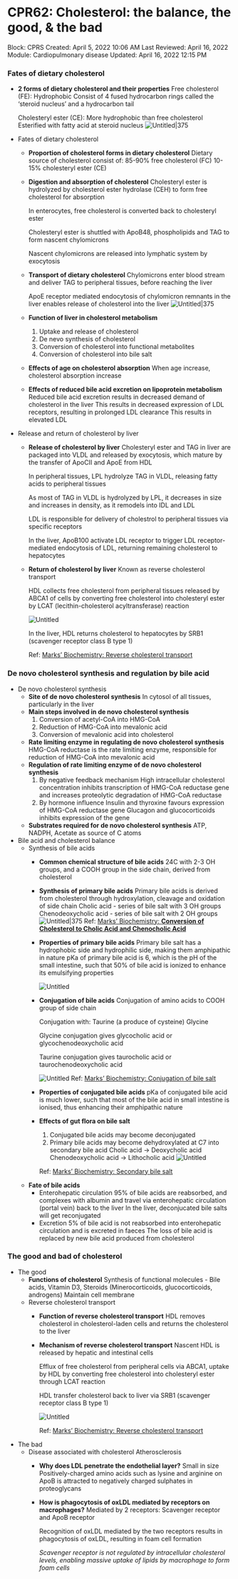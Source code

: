 # CPR62: Cholesterol: the balance, the good, & the bad

Block: CPRS
Created: April 5, 2022 10:06 AM
Last Reviewed: April 16, 2022
Module: Cardiopulmonary disease
Updated: April 16, 2022 12:15 PM

### Fates of dietary cholesterol
- **2 forms of dietary cholesterol and their properties**
    Free cholesterol (FE):
    Hydrophobic
    Consist of 4 fused hydrocarbon rings called the ‘steroid nucleus’ and a hydrocarbon tail
    
    Cholesteryl ester (CE):
    More hydrophobic than free cholesterol
    Esterified with fatty acid at steroid nucleus
    ![Untitled|375](CPR62%20Cholesterol%20the%20balance,%20the%20good,%20&%20the%20bad%20a871caacc17540caadfacef87b1903e3/Untitled.png)
- Fates of dietary cholesterol
    - **Proportion of cholesterol forms in dietary cholesterol**
        Dietary source of cholesterol consist of:
        85-90% free cholesterol (FC)
        10-15% cholesteryl ester (CE)
    - **Digestion and absorption of cholesterol**
        Cholesteryl ester is hydrolyzed by cholesterol ester hydrolase (CEH) to form free cholesterol for absorption
        
        In enterocytes, free cholesterol is converted back to cholesteryl ester
        
        Cholesteryl ester is shuttled with ApoB48, phospholipids and TAG to form nascent chylomicrons
        
        Nascent chylomicrons are released into lymphatic system by exocytosis
    - **Transport of dietary cholesterol**
        Chylomicrons enter blood stream and deliver TAG to peripheral tissues, before reaching the liver
        
        ApoE receptor mediated endocytosis of chylomicron remnants in the liver enables release of cholesterol into the liver
        ![Untitled|375](CPR62%20Cholesterol%20the%20balance,%20the%20good,%20&%20the%20bad%20a871caacc17540caadfacef87b1903e3/Untitled%201.png)
    - **Function of liver in cholesterol metabolism**
        1. Uptake and release of cholesterol
        2. De nevo synthesis of cholesterol
        3. Conversion of cholesterol into functional metabolites
        4. Conversion of cholesterol into bile salt
    - **Effects of age on cholesterol absorption**
        When age increase, cholesterol absorption increase
    - **Effects of reduced bile acid excretion on lipoprotein metabolism**
        Reduced bile acid excretion results in decreased demand of cholesterol in the liver
        This results in decreased expression of LDL receptors, resulting in prolonged LDL clearance
        This results in elevated LDL
- Release and return of cholesterol by liver
    - **Release of cholesterol by liver**
        Cholesteryl ester and TAG in liver are packaged into VLDL and released by exocytosis, which mature by the transfer of ApoCII and ApoE from HDL
        
        In peripheral tissues, LPL hydrolyze TAG in VLDL, releasing fatty acids to peripheral tissues
        
        As most of TAG in VLDL is hydrolyzed by LPL, it decreases in size and increases in density, as it remodels into IDL and LDL
        
        LDL is responsible for delivery of cholestrol to peripheral tissues via specific receptors
        
        In the liver, ApoB100 activate LDL receptor to trigger LDL receptor-mediated endocytosis of LDL, returning remaining cholesterol to hepatocytes
    - **Return of cholesterol by liver**
        Known as reverse cholesterol transport
        
        HDL collects free cholesterol from peripheral tissues released by ABCA1 of cells by converting free cholesterol into cholesteryl ester by LCAT (lecithin-cholesterol acyltransferase) reaction
        
        ![Untitled](CPR62%20Cholesterol%20the%20balance,%20the%20good,%20&%20the%20bad%20a871caacc17540caadfacef87b1903e3/Untitled%202.png)
        
        In the liver, HDL returns cholesterol to hepatocytes by SRB1 (scavenger receptor class B type 1)
        
        Ref: [Marks’ Biochemistry: Reverse cholesterol transport](https://www.notion.so/Marks-Biochemistry-Reverse-cholesterol-transport-8843ec8875964e13b8becf092526342e) 

### De novo cholesterol synthesis and regulation by bile acid
- De novo cholesterol synthesis
    - **Site of de novo cholesterol synthesis**
        In cytosol of all tissues, particularly in the liver
    - **Main steps involved in de novo cholesterol synthesis**
        1. Conversion of acetyl-CoA into HMG-CoA
        2. Reduction of HMG-CoA into mevalonic acid
        3. Conversion of mevalonic acid into cholesterol
    - **Rate limiting enzyme in regulating de novo cholesterol synthesis**
        HMG-CoA reductase is the rate limiting enzyme, responsible for reduction of HMG-CoA into mevalonic acid 
    - **Regulation of rate limiting enzyme of de novo cholesterol synthesis**
        1. By negative feedback mechanism
            High intracellular cholesterol concentration inhibits transcription of HMG-CoA reductase gene and increases proteolytic degradation of HMG-CoA reductase
        2. By hormone influence 
            Insulin and thyroxine favours expression of HMG-CoA reductase gene
            Glucagon and glucocorticoids inhibits expression of the gene
    - **Substrates required for de novo cholesterol synthesis**
        ATP, NADPH, Acetate as source of C atoms     
- Bile acid and cholesterol balance
    - Synthesis of bile acids
        - **Common chemical structure of bile acids**
            24C with 2-3 OH groups, and a COOH group in the side chain, derived from cholesterol  
        - **Synthesis of primary bile acids**
            Primary bile acids is derived from cholesterol through hydroxylation, cleavage and oxidation of side chain
            Cholic acid - series of bile salt with 3 OH groups
            Chenodeoxycholic acid - series of bile salt with 2 OH groups
            ![Untitled|375](CPR62%20Cholesterol%20the%20balance,%20the%20good,%20&%20the%20bad%20a871caacc17540caadfacef87b1903e3/Untitled%203.png)
            Ref: [Marks’ Biochemistry: ****Conversion of Cholesterol to Cholic Acid and Chenocholic Acid****](https://www.notion.so/Marks-Biochemistry-Conversion-of-Cholesterol-to-Cholic-Acid-and-Chenocholic-Acid-9e40adec2c9d4004ab46b9e798664794) 
        - **Properties of primary bile acids**
            Primary bile salt has a hydrophobic side and hydrophilic side, making them amphipathic in nature
            pKa of primary bile acid is 6, which is the pH of the small intestine, such that 50% of bile acid is ionized to enhance its emulsifying properties
            
            ![Untitled](CPR62%20Cholesterol%20the%20balance,%20the%20good,%20&%20the%20bad%20a871caacc17540caadfacef87b1903e3/Untitled%204.png)
        - **Conjugation of bile acids**
            Conjugation of amino acids to COOH group of side chain
            
            Conjugation with:
            Taurine (a produce of cysteine)
            Glycine
            
            Glycine conjugation gives glycocholic acid or glycochenodeoxycholic acid
            
            Taurine conjugation gives taurocholic acid or taurochenodeoxycholic acid
            
            ![Untitled](CPR62%20Cholesterol%20the%20balance,%20the%20good,%20&%20the%20bad%20a871caacc17540caadfacef87b1903e3/Untitled%205.png)
            Ref: [Marks’ Biochemistry: Conjugation of bile salt](https://www.notion.so/Marks-Biochemistry-Conjugation-of-bile-salt-8198e423ed9c437ebc298b3e9cfdb4bd) 
        - **Properties of conjugated bile acids**
            pKa of conjugated bile acid is much lower, such that most of the bile acid in small intestine is ionised, thus enhancing their amphipathic nature
        - **Effects of gut flora on bile salt**
            1. Conjugated bile acids may become deconjugated
            2. Primary bile acids may become dehydroxylated at C7 into secondary bile acid
                Cholic acid → Deoxycholic acid
                Chenodeoxycholic acid → Lithocholic acid
                ![Untitled](CPR62%20Cholesterol%20the%20balance,%20the%20good,%20&%20the%20bad%20a871caacc17540caadfacef87b1903e3/Untitled%206.png)
                
            
            Ref: [Marks’ Biochemistry: Secondary bile salt](https://www.notion.so/Marks-Biochemistry-Secondary-bile-salt-049d1ba5673040049977451646563f5a) 
    - **Fate of bile acids**
        - Enterohepatic circulation
            95% of bile acids are reabsorbed, and complexes with albumin and travel via enterohepatic circulation (portal vein) back to the liver
            In the liver, deconjucated bile salts will get reconjugated
        - Excretion
            5% of bile acid is not reabsorbed into enterohepatic circulation and is excreted in faeces
            The loss of bile acid is replaced by new bile acid produced from cholesterol            

### The good and bad of cholesterol
- The good
    - **Functions of cholesterol**
        Synthesis of functional molecules - Bile acids, Vitamin D3, Steroids (Minerocorticoids, glucocorticoids, androgens)
        Maintain cell membrane
    - Reverse cholesterol transport
        - **Function of reverse cholesterol transport**
            HDL removes cholesterol in cholesterol-laden cells and returns the cholesterol to the liver
        - **Mechanism of reverse cholesterol transport**
            Nascent HDL is released by hepatic and intestinal cells
            
            Efflux of free cholesterol from peripheral cells via ABCA1, uptake by HDL by converting free cholesterol into cholesteryl ester through LCAT reaction
            
            HDL transfer cholesterol back to liver via SRB1 (scavenger receptor class B type 1)
            
            ![Untitled](CPR62%20Cholesterol%20the%20balance,%20the%20good,%20&%20the%20bad%20a871caacc17540caadfacef87b1903e3/Untitled%207.png)
            
            Ref: [Marks’ Biochemistry: Reverse cholesterol transport](https://www.notion.so/Marks-Biochemistry-Reverse-cholesterol-transport-8843ec8875964e13b8becf092526342e)      
- The bad
    - Disease associated with cholesterol
        Atherosclerosis
        - **Why does LDL penetrate the endothelial layer?**
            Small in size
            Positively-charged amino acids such as lysine and arginine on ApoB is attracted to negatively charged sulphates in proteoglycans
        - **How is phagocytosis of oxLDL mediated by receptors on macrophages?**
            Mediated by 2 receptors: Scavenger receptor and ApoB receptor
            
            Recognition of oxLDL mediated by the two receptors results in phagocytosis of oxLDL, resulting in foam cell formation
            
            *Scavenger receptor is not regulated by intracellular cholesterol levels, enabling massive uptake of lipids by macrophage to form foam cells*